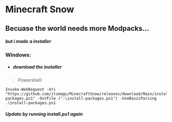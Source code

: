 # **Minecraft Snow**
## Becuase the world needs more Modpacks...
##### but i made a installer

### Windows:
* ##### download the installer
>Powershell:
```
Invoke-WebRequest -Uri "https://github.com/itsmagu/MinecraftSnow/releases/download/Main/install-packages.ps1" -OutFile (".\install-packages.ps1") -UseBasicParsing
.\install-packages.ps1
```
##### Update by running install.ps1 again
